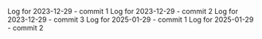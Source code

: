 Log for 2023-12-29 - commit 1
Log for 2023-12-29 - commit 2
Log for 2023-12-29 - commit 3
Log for 2025-01-29 - commit 1
Log for 2025-01-29 - commit 2
